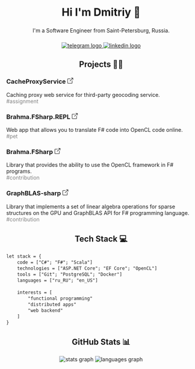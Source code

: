 <h1 align="center">Hi I'm Dmitriy 👋</h1>

###

<p align="center">I'm a Software Engineer from Saint-Petersburg, Russia.</p>

###

<div align="center">
  <a href="https://t.me/anticnvm" target="_blank">
    <img src="https://img.shields.io/static/v1?message=Telegram&logo=telegram&label=&color=2CA5E0&logoColor=white&labelColor=&style=for-the-badge" height="30" alt="telegram logo"  />
  </a>
  <a href="https://www.linkedin.com/in/dmitriy-panfilyonok" target="_blank">
    <img src="https://img.shields.io/static/v1?message=LinkedIn&logo=linkedin&label=&color=0077B5&logoColor=white&labelColor=&style=for-the-badge" height="30" alt="linkedin logo"  />
  </a>
</div>

<h2 align="center">Projects 👨‍💻

### CacheProxyService [<img src="resources/black-link.png" width="16px">](https://github.com/dpanfilyonok/CacheProxyService)
Caching proxy web service for third-party geocoding service.
</br>
<span style="color:grey">&#x0023;assignment</span>

### Brahma.FSharp.REPL [<img src="resources/black-link.png" width="16px">](https://github.com/dpanfilyonok/Brahma.FSharp.REPL)
Web app that allows you to translate F# code into OpenCL code online.
</br>
<span style="color:grey">&#x0023;pet</span>

### Brahma.FSharp [<img src="resources/black-link.png" width="16px">](https://github.com/dpanfilyonok/Brahma.FSharp) 
Library that provides the ability to use the OpenCL framework in F# programs.
</br>
<span style="color:grey">&#x0023;contribution</span>

### GraphBLAS-sharp [<img src="resources/black-link.png" width="16px">](https://github.com/dpanfilyonok/GraphBLAS-sharp) 
Library that implements a set of linear algebra operations for sparse structures on the GPU
and GraphBLAS API for F# programming language.
</br>
<span style="color:grey">&#x0023;contribution</span>

<h2 align="center">Tech Stack 💻</h2>

```f#
let stack = {
    code = ["C#"; "F#"; "Scala"]
    technologies = ["ASP.NET Core"; "EF Core"; "OpenCL"]
    tools = ["Git"; "PostgreSQL"; "Docker"]
    languages = ["ru_RU"; "en_US"]
    
    interests = [
        "functional programming"
        "distributed apps"
        "web backend"
    ]
}
```

<h2 align="center">GitHub Stats 📊</h2>

<div align="center">
  <img src="https://github-readme-stats.vercel.app/api?hide_title=true&hide_rank=false&show_icons=true&include_all_commits=true&count_private=true&disable_animations=true&theme=tokyonight&locale=en&hide_border=true&username=dpanfilyonok" height="150" alt="stats graph"  />
  <img src="https://github-readme-stats.vercel.app/api/top-langs?locale=en&hide_title=false&layout=compact&card_width=320&langs_count=6&theme=tokyonight&hide_border=true&username=dpanfilyonok" height="150" alt="languages graph"  />
</div>